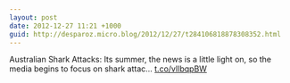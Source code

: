 ```yaml
---
layout: post
date: 2012-12-27 11:21 +1000
guid: http://desparoz.micro.blog/2012/12/27/t284106818878308352.html
---
```

Australian Shark Attacks: Its summer, the news is a little light on, so the media begins to focus on shark attac... [t.co/vIlbqpBW](http://t.co/vIlbqpBW)
